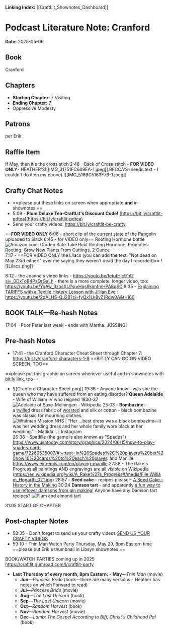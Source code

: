 **Linking Index:** [[CraftLit_Shownotes_Dashboard]]
# Podcast Literature Note: Cranford

**Date:** 2025-05-06

## Book
Cranford

## Chapters
- **Starting Chapter:** 7 Visiting
- **Ending Chapter:** 7
- Oppressive Modesty

## Patrons
per Erik

## Raffle Item
If May, then it's the cross stich 
2:48 - Back of Cross stitch - **FOR VIDEO ONLY**- HEATHER'S![[IMG_31751FC609EA-1.jpeg]]
BECCA'S (needs text - I couldn't do it on my phone)
![[IMG_516BC5163F76-1.jpeg]]
 

## Crafty Chat Notes
- ==please put these links on screen when appropriate **and** in shownotes:== 
- 5:09 - **Plum Deluxe Tea-CraftLit's Discount Code!** [https://bit.ly/craftlit-pdtea](https://bit.ly/craftlit-pdtea) 
- Send your crafty videos: https://bit.ly/craftlit-be-crafty


 ==**FOR VIDEO ONLY** 
 6:06 - short clip of the current state of the Pangolin uploaded to Slack
6:45 - for VIDEO only== 
Rooting Hormone bottle![Amazon.com: Garden Safe Take Root Rooting Hormone, Promotes Rooting, Grow  New Plants From Cuttings, 2 Ounce](https://m.media-amazon.com/images/I/71t3RZ1p8yL.jpg)
7:17 - ==FOR VIDEO ONLY the Lilacs (you can add the text: "Not dead on May 23rd either!" over me saying they weren't dead the day I recorded)==
![[Lilacs.png]]

8:12 - the Joanne's video links - https://youtu.be/fetutHjc91A?si=_0DxToB4PzQrGaLh -  there is a more complete, longer video, too: https://youtu.be/YgAw_3zosXU?si=Hqs9kjmfmHPA8gSC
8:35 - [Explaining TARIFFS with a Textile History Lesson with Jillian Eve](https://youtu.be/2qALHS-QJ28?si=fyQx1Lk8vZ1Rdw0A&t=160) : https://youtu.be/2qALHS-QJ28?si=fyQx1Lk8vZ1Rdw0A&t=160 

## BOOK TALK—Re-hash Notes
17:04 - Poor Peter last week - ends with Martha...KISSING! 
## Pre-hash Notes
- 17:41 - the Cranford Character Cheat Sheet through Chapter 7: https://bit.ly/cranford-characters-1-8  ==BIT.LY CAN GO ON VIDEO SCREEN, TOO==

==please put this graphic on screen whenever useful and in shownotes with bit.ly link, too==
- ![[Cranford Character Sheet.png]]
19:36 - Anyone know—was she the queen who may have suffered from an eating disorder? **Queen Adelaide** - Wife of William IV who reigned 1830-37![Adelaide of Saxe-Meiningen - Wikipedia](https://upload.wikimedia.org/wikipedia/commons/0/09/Beechey%2C_William_-_Adelaide_of_Saxe-Meiningen_-_NPG_1533.jpg)
25:03 - **Bombazine** - a [twilled](https://www.google.com/search?sca_esv=6f4cffb8fcc6cffb&sxsrf=AHTn8zpeH-qtUvTmVcfabrQiL1-3_03j9Q:1746549176281&q=twilled&si=APYL9btezPaTUY7KecSEHRUsL7yctqYWDbxQV3mq_IJPnC7X8VGJjo4z221YVQRJzx3DHhutqH5BwyHbtXmZ3QyHv1o2Xvsufg87QKBsLvay1Y3WwV4kpyY%3D&expnd=1&sa=X&sqi=2&ved=2ahUKEwjNs_DZoo-NAxXpMVkFHa75LvsQyecJegQILRAR) dress fabric of [worsted](https://www.google.com/search?sca_esv=6f4cffb8fcc6cffb&sxsrf=AHTn8zpeH-qtUvTmVcfabrQiL1-3_03j9Q:1746549176281&q=worsted&si=APYL9btezPaTUY7KecSEHRUsL7ycQA1EyGN-_L9VZE7ALX569m-VNn2wTu05KzCVCgwjtBsfagMkfdlZua2EytvePav57iZwlk3rLwqr4T83v1ty_epvvBQ%3D&expnd=1&sa=X&sqi=2&ved=2ahUKEwjNs_DZoo-NAxXpMVkFHa75LvsQyecJegQILRAS) and silk or cotton - black bombazine was classic for mourning clothes. ![Whitman Mission NHS | “Her ...best dress was a black bombazine—it  was her wedding dress and her whole family wore black at her wedding.” -  Matilda... | Instagram](https://encrypted-tbn0.gstatic.com/images?q=tbn:ANd9GcQCDBt50s7W3-Sh9sPXluuz1OQ4Mgen-83hrg&s) 
26:38 - Spadille (the game is also known as "Spades") https://www.usatoday.com/story/graphics/2024/06/15/how-to-play-spades-card-game/72260535007/#:~:text=In%20Spades%2C%20players%20bet%20how,10%20cards%20to%20each%20player. and Manille https://www.extremis.com/en/playing-manille
27:58 - The Rake's Progress all paintings AND engravings are all visible on Wikipedia (https://en.wikipedia.org/wiki/A_Rake%27s_Progress#/media/File:William_Hogarth_021.jpg) 28:57 - **Seed cake** - recipes please!- [A Seed Cake – History in the Making](https://history-in-the-making.com/wp-content/uploads/2022/01/aseedcake.jpg?w=751)
30:24 **Damson tart** - and apparently [a fun way to use leftover damsons from gin making!](https://damsondays.com/damson-port-the-most-delicious-way-to-use-left-over-damsons-from-gin-making/) Anyone have any Damson tart recipes?
![Plum and almond tart](https://ichef.bbci.co.uk/food/ic/food_16x9_1600/recipes/plumandalmondtart_86705_16x9.jpg)

31:05 START OF CHAPTER 

## Post-chapter Notes
- 58:35 - Don't forget to send us your crafty videos  [SEND US YOUR CRAFTY VIDEOS](https://bit.ly/craftlit-be-crafty) 
- 59:10 - Thin Man Watch Party Thursday, May 29, 8pm Eastern time ==please put Erik's thumbnail in Libsyn shownotes ==

BOOK/WATCH PARTIES coming up in 2025 https://craftlit.gumroad.com/l/craftlit-party
- **Last Thursday of every month, 8pm Eastern:**
	    - **May**—_Thin Man_ (movie)
    - **Jun**—_Princess Bride_ (book—there are many versions - Heather has notes on which Forward to read)
    - **Jul**—_Princess Bride_ (movie)
    - **Aug**—_The Last Unicorn_ (book)
    - **Sep**—_The Last Unicorn_ (movie)
    - **Oct**—_Random Harvest_ (book)
    - **Nov**—_Random Harvest_ (movie)
    - **Dec**—_Lamb: The Gospel According to Biff, Christ's Childhood Pal_ (book)




